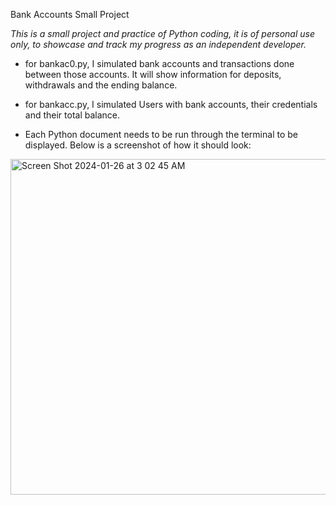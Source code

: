 Bank Accounts Small Project

*This is a small project and practice of Python coding, it is of personal use only, to showcase and track my progress as an independent developer.*

- for bankac0.py, I simulated bank accounts and transactions done between those accounts. It will show information for deposits, withdrawals and the ending balance.
- for bankacc.py, I simulated Users with bank accounts, their credentials and their total balance.

- Each Python document needs to be run through the terminal to be displayed. Below is a screenshot of how it should look:




<img width="537" alt="Screen Shot 2024-01-26 at 3 02 45 AM" src="https://github.com/Christkd/Bank_Accounts/assets/111746737/322a4ced-25b6-4870-950c-1f21a3cf5508">

